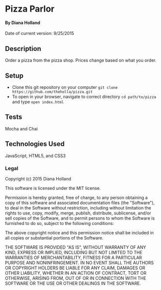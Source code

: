 # Pizza Parlor

#### By Diana Holland
Date of current version: 9/25/2015

## Description

Order a pizza from the pizza shop. Prices change based on what you order.

## Setup

* Clone this git repository on your computer ```git clone  https://github.com/theholla/pizza.git```
* To open in your browser, navigate to correct directory ```cd path/to/pizza``` and type ```open index.html```

## Tests

Mocha and Chai

## Technologies Used

JavaScript, HTML5, and CSS3

### Legal

Copyright (c) 2015 Diana Holland

This software is licensed under the MIT license.

Permission is hereby granted, free of charge, to any person obtaining a copy
of this software and associated documentation files (the "Software"), to deal
in the Software without restriction, including without limitation the rights
to use, copy, modify, merge, publish, distribute, sublicense, and/or sell
copies of the Software, and to permit persons to whom the Software is
furnished to do so, subject to the following conditions:

The above copyright notice and this permission notice shall be included in
all copies or substantial portions of the Software.

THE SOFTWARE IS PROVIDED "AS IS", WITHOUT WARRANTY OF ANY KIND, EXPRESS OR
IMPLIED, INCLUDING BUT NOT LIMITED TO THE WARRANTIES OF MERCHANTABILITY,
FITNESS FOR A PARTICULAR PURPOSE AND NONINFRINGEMENT. IN NO EVENT SHALL THE
AUTHORS OR COPYRIGHT HOLDERS BE LIABLE FOR ANY CLAIM, DAMAGES OR OTHER
LIABILITY, WHETHER IN AN ACTION OF CONTRACT, TORT OR OTHERWISE, ARISING FROM,
OUT OF OR IN CONNECTION WITH THE SOFTWARE OR THE USE OR OTHER DEALINGS IN
THE SOFTWARE.

